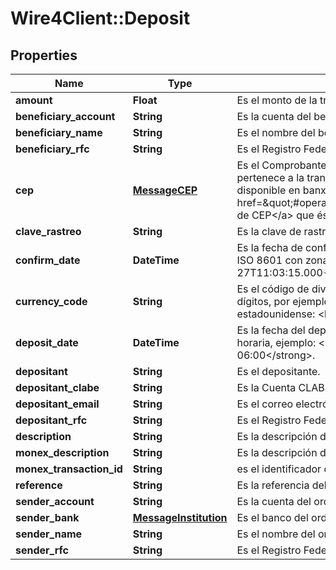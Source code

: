 # Wire4Client::Deposit

## Properties
Name | Type | Description | Notes
------------ | ------------- | ------------- | -------------
**amount** | **Float** | Es el monto de la transferencia. | [optional] 
**beneficiary_account** | **String** | Es la cuenta del beneficiario. | [optional] 
**beneficiary_name** | **String** | Es el nombre del beneficiario. | [optional] 
**beneficiary_rfc** | **String** | Es el Registro Federal de Contribuyentes (RFC) del beneficiario. | [optional] 
**cep** | [**MessageCEP**](MessageCEP.md) | Es el Comprobante Electrónico de Pago (CEP) emitido por Banxico que pertenece a la transferencia. Se informa sólo en caso de que esté disponible en banxico, posteriomente podrá usar la  &lt;a href&#x3D;\&quot;#operation/obtainTransactionCepUsingPOST\&quot;&gt;Consulta de CEP&lt;/a&gt; que ésta misma API ofrece. | [optional] 
**clave_rastreo** | **String** | Es la clave de rastreo de la transferencia. | [optional] 
**confirm_date** | **DateTime** | Es la fecha de confirmación del deposito. Ésta fecha viene en formato ISO 8601 con zona horaria, ejemplo: &lt;strong&gt;2020-10-27T11:03:15.000-06:00&lt;/strong&gt;. | [optional] 
**currency_code** | **String** | Es el código de divisa de la transferencia. Es en el formato estándar de 3 dígitos, por ejemplo para el peso mexicano: &lt;b&gt;MXP&lt;/b&gt;, para el dólar estadounidense: &lt;b&gt;USD&lt;/b&gt;. | [optional] 
**deposit_date** | **DateTime** | Es la fecha del deposito.  Ésta fecha viene en formato ISO 8601 con zona horaria, ejemplo: &lt;strong&gt;2020-10-27T11:03:15.000-06:00&lt;/strong&gt;. | [optional] 
**depositant** | **String** | Es el depositante. | [optional] 
**depositant_clabe** | **String** | Es la Cuenta CLABE interbancaria (de 18 dígitos) del depositante. | [optional] 
**depositant_email** | **String** | Es el correo electrónico (email) del depositante. | [optional] 
**depositant_rfc** | **String** | Es el Registro Federal de Contribuyentes (RFC) del depositante. | [optional] 
**description** | **String** | Es la descripción del traspaso. | [optional] 
**monex_description** | **String** | Es la descripción directa de Monex. | [optional] 
**monex_transaction_id** | **String** | es el identificador de la transferencia en Monex. | [optional] 
**reference** | **String** | Es la referencia del depósito. | [optional] 
**sender_account** | **String** | Es la cuenta del ordenante. | [optional] 
**sender_bank** | [**MessageInstitution**](MessageInstitution.md) | Es el banco del ordenante. | [optional] 
**sender_name** | **String** | Es el nombre del ordenante. | [optional] 
**sender_rfc** | **String** | Es el Registro Federal de Contribuyentes (RFC) de la cuenta ordenante. | [optional] 


